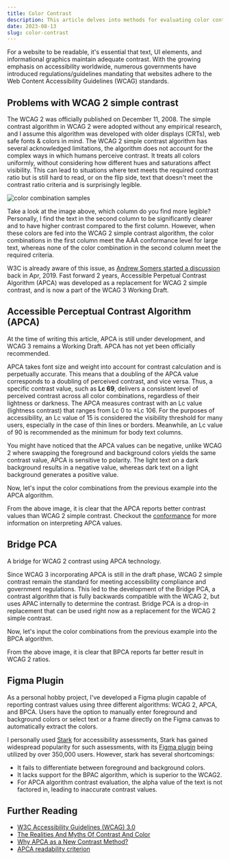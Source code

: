 ```yaml
---
title: Color Contrast
description: This article delves into methods for evaluating color contrast, focusing on the APCA, BPCA, and WCAG 2 algorithms.
date: 2023-08-13
slug: color-contrast
---
```


<script>
  import Info from "$lib/components/markdown/Info.svelte";
  import Fig from "$lib/components/markdown/Fig.svelte";
</script>

For a website to be readable, it's essential that text, UI elements, and informational graphics maintain adequate contrast. With the growing emphasis on accessibility worldwide, numerous governments have introduced regulations/guidelines mandating that websites adhere to the Web Content Accessibility Guidelines (WCAG) standards.

## Problems with WCAG 2 simple contrast

The WCAG 2 was officially published on December 11, 2008. The simple contrast algorithm in WCAG 2 were adopted without any empirical research, and I assume this algorithm was developed with older displays (CRTs), web safe fonts & colors in mind. The WCAG 2 simple contrast algorithm has several acknowledged limitations, the algorithm does not account for the complex ways in which humans perceive contrast. It treats all colors uniformly, without considering how different hues and saturations affect visibility. This can lead to situations where text meets the required contrast ratio but is still hard to read, or on the flip side, text that doesn't meet the contrast ratio criteria and is surprisingly legible.

![color combination samples](/asset/color-contrast/color_samples.png)

Take a look at the image above, which column do you find more legible? Personally, I find the text in the second column to be significantly clearer and to have higher contrast compared to the first column. However, when these colors are fed into the WCAG 2 simple contrast algorithm, the color combinations in the first column meet the AAA conformance level for large text, whereas none of the color combination in the second column meet the required criteria.

<Fig src="/asset/color-contrast/wcag2.png" alt="Contrast calculation using WCAG 2" height="320" />

W3C is already aware of this issue, as [Andrew Somers started a discussion](https://github.com/w3c/wcag/issues/695) back in Apr, 2019. Fast forward 2 years, Accessible Perpetual Contrast Algorithm (APCA) was developed as a replacement for WCAG 2 simple contrast, and is now a part of the WCAG 3 Working Draft.

## Accessible Perceptual Contrast Algorithm (APCA)

<Info header="Info:">
At the time of writing this article, APCA is still under development, and WCAG 3 remains a Working Draft. APCA has not yet been officially recommended.
</Info>

APCA takes font size and weight into account for contrast calculation and is perpetually accurate. This means that a doubling of the APCA value corresponds to a doubling of perceived contrast, and vice versa. Thus, a specific contrast value, such as **Lc 69**, delivers a consistent level of perceived contrast across all color combinations, regardless of their lightness or darkness. The APCA measures contrast with an Lc value (lightness contrast) that ranges from Lc 0 to ±Lc 106. For the purposes of accessibility, an Lc value of 15 is considered the visibility threshold for many users, especially in the case of thin lines or borders. Meanwhile, an Lc value of 90 is recommended as the minimum for body text columns.

You might have noticed that the APCA values can be negative, unlike WCAG 2 where swapping the foreground and background colors yields the same contrast value, APCA is sensitive to polarity. The light text on a dark background results in a negative value, whereas dark text on a light background generates a positive value.

Now, let's input the color combinations from the previous example into the APCA algorithm.

<Fig src="/asset/color-contrast/apca.png" alt="Contrast calculation using APCA" height="320" />

From the above image, it is clear that the APCA reports better contrast values than WCAG 2 simple contrast. Checkout the [conformance](https://readtech.org/ARC/tests/visual-readability-contrast/?tn=conform#conformance) for more information on interpreting APCA values.

## Bridge PCA

A bridge for WCAG 2 contrast using APCA technology.

Since WCAG 3 incorporating APCA is still in the draft phase, WCAG 2 simple contrast remain the standard for meeting accessibility compliance and government regulations. This led to the development of the Bridge PCA, a contrast algorithm that is fully backwards compatible with the WCAG 2, but uses APAC internally to determine the contrast. Bridge PCA is a drop-in replacement that can be used right now as a replacement for the WCAG 2 simple contrast.

Now, let's input the color combinations from the previous example into the BPCA algorithm.

<Fig src="/asset/color-contrast/bpca.png" alt="Contrast calculation using BPCA" height="320" />

From the above image, it is clear that BPCA reports far better result in WCAG 2 ratios.

## Figma Plugin

As a personal hobby project, I've developed a Figma plugin capable of reporting contrast values using three different algorithms: WCAG 2, APCA, and BPCA. Users have the option to manually enter foreground and background colors or select text or a frame directly on the Figma canvas to automatically extract the colors.

<Info header="Why create a new plugin?">
I personally used <a href="https://www.getstark.co/" target="_blank">Stark</a> for accessibility assessments, Stark has gained widespread popularity for such assessments, with its <a href="https://www.figma.com/community/plugin/732603254453395948" target="_blank">Figma plugin</a> being utilized by over 350,000 users. However, stark has several shortcomings:

- It fails to differentiate between foreground and background colors.
- It lacks support for the BPAC algorithm, which is superior to the WCAG2.
- For APCA algorithm contrast evaluation, the alpha value of the text is not factored in, leading to inaccurate contrast values.

</Info>

## Further Reading

- [W3C Accessibility Guidelines (WCAG) 3.0](https://www.w3.org/TR/wcag-3.0/)
- [The Realities And Myths Of Contrast And Color](https://www.smashingmagazine.com/2022/09/realities-myths-contrast-color/)
- [Why APCA as a New Contrast Method?](https://git.apcacontrast.com/documentation/WhyAPCA)
- [APCA readability criterion](https://readtech.org/ARC/#introduction)
